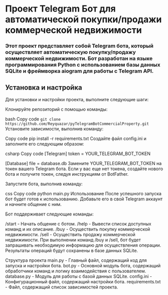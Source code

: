 # Проект Telegram Бот для автоматической покупки/продажи коммерческой недвижимости
### Этот проект представляет собой Telegram бота, который осуществляет автоматическую покупку/продажу коммерческой недвижимости. Бот разработан на языке программирования Python с использованием базы данных SQLite и фреймворка aiogram для работы с Telegram API.

## Установка и настройка
Для установки и настройки проекта, выполните следующие шаги:

Клонируйте репозиторий с помощью команды:

bash
Copy code
`
git clone https://github.com/Reyquazar/pyTelegramBotCommercialProperty.git
`
Установите зависимости, выполнив команду:

Copy code
pip install -r requirements.txt
Создайте файл config.ini и заполните его следующим образом:

csharp
Copy code
[Telegram]
token = YOUR_TELEGRAM_BOT_TOKEN

[Database]
file = database.db
Замените YOUR_TELEGRAM_BOT_TOKEN на токен вашего Telegram бота. Если у вас еще нет токена, создайте нового бота и получите токен, следуя инструкциям от BotFather.

Запустите бота, выполнив команду:

css
Copy code
python main.py
Использование
После успешного запуска бот будет готов к использованию. Добавьте его в свой Telegram аккаунт и начните общение с ним.

Бот поддерживает следующие команды:

/start - Начать общение с ботом.
/help - Вывести список доступных команд и их описание.
/buy - Осуществить покупку коммерческой недвижимости.
/sell - Осуществить продажу коммерческой недвижимости.
При выполнении команд /buy и /sell, бот будет запрашивать необходимую информацию для осуществления операции. Результаты операций будут сохранены в базе данных SQLite.

Структура проекта
main.py - Главный файл, содержащий код для запуска и настройки бота.
bot.py - Основной модуль бота, содержащий обработчики команд и логику взаимодействия с пользователем.
database.py - Модуль для работы с базой данных SQLite.
config.ini - Конфигурационный файл, содержащий настройки бота.
requirements.txt - Файл, содержащий список зависимостей проекта.
